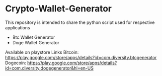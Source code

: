 # Crypto-Wallet-Generator

This repository is intended to share the python script used for respective applications 
- Btc Wallet Generator
- Doge Wallet Generator

Available on playstore
Links
  Bitcoin: https://play.google.com/store/apps/details?id=com.diversity.btcgenerator
  Dogecoin: https://play.google.com/store/apps/details?id=com.diversity.dogegenerator&hl=en-US
